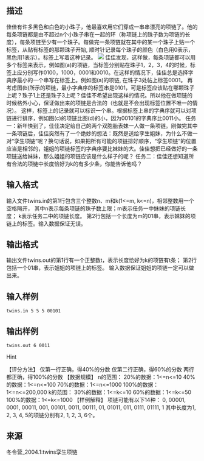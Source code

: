## 描述

佳佳有许多黑色和白色的小珠子，他最喜欢用它们穿成一串串漂亮的项链了。他的每条项链都是由不超过n个小珠子串在一起的环（称项链上的珠子数为项链的长度），每条项链至少有一个珠子。每做完一条项链就在其中的某一个珠子上贴一个标签，从贴有标签的那颗珠子开始, 顺时针记录每个珠子的颜色（白色用0表示，黑色用1表示）。标签上写着这种记录。 <img border=0 src=http://60.191.162.158:8080/JudgeOnline/images/p1117.gif> 佳佳发现，这样做，每条项链都可以用多个标签来表示，例如图(a)的项链，当标签分别贴在珠子1，2，3，4的时候，标签上应分别写作0100，1000，0001和0010。在这样的情况下，佳佳总是选择字典序最小的一个串写在标签上。例如图(a)的项链, 在珠子3处帖上标签0001。 再考虑图(b)所示的项链，最小字典序的标签串是0101，可是标签应该贴在哪颗珠子上呢？珠子1上还是珠子3上呢？佳佳不希望出现这样的情况。所以他在做项链的时候格外小心，保证做出来的项链是合法的（也就是不会出现标签位置不唯一的情况）。 这样，标签上的记录就可以标识一个串。根据标签上串的字典序就可以对项链进行排序，例如图(c)的项链比图(d)的小，因为00101的字典序比0011小。 任务一：新年快到了，佳佳决定给自己的两个双胞胎表妹一人做一条项链。刚做完其中一条项链后，佳佳突然有了一个绝妙的想法：既然是送给孪生姐妹，为什么不做一对“孪生项链”呢？换句话说，如果把所有可能的项链排好顺序，“孪生项链”的位置应当是相邻的，姐姐的项链标签的字典序要比妹妹的大。佳佳想把已经做好的一条项链送给妹妹，那么姐姐的项链应该是什么样子的呢？ 任务二：佳佳还想知道所有合法的项链中长度恰好为k的有多少条，你能告诉他吗？ 

## 输入格式

输入文件twins.in的第1行包含三个整数n、m和k(1<=m, k<=n)，相邻整数用一个空格隔开， 其中n表示每条项链的珠子数上限；m表示任务一中妹妹的项链长度； k表示任务二中的项链长度。 第2行包括一个长度为m的01串，表示妹妹的项链上的标签。输入数据保证无误。

## 输出格式

输出文件twins.out的第1行有一个正整数t，表示长度恰好为k的项链有t条； 第2行包括一个01串，表示姐姐的项链上的标签。 输入数据保证姐姐的项链一定可以做出来。

## 输入样例

```plaintext
twins.in 5 5 5 00101 
```

## 输出样例

```plaintext
twins.out 6 0011 
```

Hint

【评分方法】 仅第一行正确，得40%的分数 仅第二行正确，得60%的分数 两行都正确，得100%的分数 【数据规模】 n的范围： 20%的数据：1<=n<=10 40%的数据：1<=n<=100 70%的数据：1<=n<=1000 100%的数据：1<=n<=200,000 k的范围： 30%的数据：1<=k<=10 60%的数据：1<=k<=50 100%的数据：1<=k<=1000 【样例解释】 项链可能有以下14种： 0, 00001, 0001, 00011, 001, 00101, 0011, 00111, 01, 01011, 011, 0111, 01111, 1 其中长度为1, 2, 3, 4, 5的项链分别有2, 1, 2, 3, 6个。 

## 来源

冬令营_2004.1:twins孪生项链

